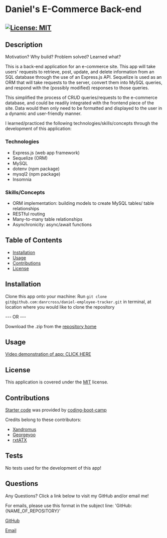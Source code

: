 # Daniel's E-Commerce Back-end

## [![License: MIT](https://img.shields.io/badge/License-MIT-yellow.svg)](https://opensource.org/licenses/MIT)

## Description

Motivation? Why build? Problem solved? Learned what?

This is a back-end application for an e-commerce site. This app will take users' requests to retrieve, post, update, and delete information from an SQL database through the use of an Express.js API. Sequelize is used as an ORM that will take requests to the server, convert them into MySQL queries, and respond with the (possibly modified) responses to those queries.

This simplified the process of CRUD queries/requests to the e-commerce database, and could be readily integrated with the frontend piece of the site. Data would then only need to be formatted and displayed to the user in a dynamic and user-friendly manner.

I learned/practiced the following technologies/skills/concepts through the development of this application:

### Technologies

- Express.js (web app framework)
- Sequelize (ORM)
- MySQL
- dotenv (npm package)
- mysql2 (npm package)
- Insomnia

### Skills/Concepts

- ORM implementation: building models to create MySQL tables/ table relationships
- RESTful routing
- Many-to-many table relationships
- Asynchronicity: async/await functions

## Table of Contents

- [Installation](#installation)
- [Usage](#usage)
- [Contributions](#contributions)
- [License](#license)

## Installation

Clone this app onto your machine: Run `git clone git@github.com:danrcross/daniel-employee-tracker.git` in terminal, at location where you would like to clone the repository

--- OR ---

Download the .zip from the [repository home](https://github.com/danrcross/daniel-e-commerce)

## Usage

[Video demonstration of app: CLICK HERE](https://drive.google.com/file/d/1jxrTz4Hgcu3fmz81M3sSHAhPf36X0y9W/view?usp=sharing)

## License

This application is covered under the [MIT](https://opensource.org/licenses/MIT) license.

## Contributions

[Starter code](https://github.com/coding-boot-camp/fantastic-umbrella) was provided by [coding-boot-camp](https://github.com/coding-boot-camp/)

Credits belong to these contributors:

- [Xandromus](https://github.com/Xandromus)
- [Georgeyoo](https://github.com/Georgeyoo)
- [rxtATX](https://github.com/rxtATX)

## Tests

No tests used for the development of this app!

## Questions

Any Questions? Click a link below to visit my GitHub and/or email me!

For emails, please use this format in the subject line: 'GitHub: {NAME_OF_REPOSITORY}'

[GitHub](https://github.com/danrcross)

[Email](mailto:danrcross@gmail.com)

